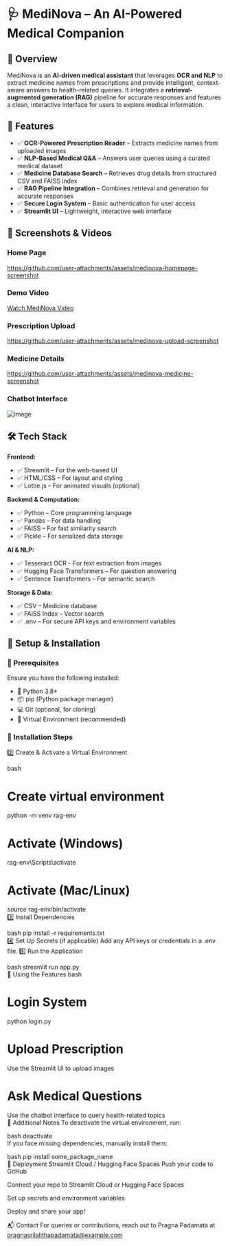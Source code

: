 # 🩺 MediNova – An AI-Powered Medical Companion

## 📌 Overview
MediNova is an **AI-driven medical assistant** that leverages **OCR and NLP** to extract medicine names from prescriptions and provide intelligent, context-aware answers to health-related queries. It integrates a **retrieval-augmented generation (RAG)** pipeline for accurate responses and features a clean, interactive interface for users to explore medical information.

## 🚀 Features
- ✅ **OCR-Powered Prescription Reader** – Extracts medicine names from uploaded images
- ✅ **NLP-Based Medical Q&A** – Answers user queries using a curated medical dataset
- ✅ **Medicine Database Search** – Retrieves drug details from structured CSV and FAISS index
- ✅ **RAG Pipeline Integration** – Combines retrieval and generation for accurate responses
- ✅ **Secure Login System** – Basic authentication for user access
- ✅ **Streamlit UI** – Lightweight, interactive web interface

## 📸 Screenshots & Videos
### **Home Page**

https://github.com/user-attachments/assets/medinova-homepage-screenshot

### Demo Video
[Watch MediNova Video](assets/MediNova.mp4)


### **Prescription Upload**

https://github.com/user-attachments/assets/medinova-upload-screenshot

### **Medicine Details**

https://github.com/user-attachments/assets/medinova-medicine-screenshot

### **Chatbot Interface**
![image](https://github.com/user-attachments/assets/medinova-chatbot-screenshot)

## 🛠️ Tech Stack
**Frontend:**
- ✅ Streamlit – For the web-based UI
- ✅ HTML/CSS – For layout and styling
- ✅ Lottie.js – For animated visuals (optional)

**Backend & Computation:**
- ✅ Python – Core programming language
- ✅ Pandas – For data handling
- ✅ FAISS – For fast similarity search
- ✅ Pickle – For serialized data storage

**AI & NLP:**
- ✅ Tesseract OCR – For text extraction from images
- ✅ Hugging Face Transformers – For question answering
- ✅ Sentence Transformers – For semantic search

**Storage & Data:**
- ✅ CSV – Medicine database
- ✅ FAISS Index – Vector search
- ✅ .env – For secure API keys and environment variables

## 🔧 Setup & Installation

### 📌 Prerequisites
Ensure you have the following installed:
- 🐍 Python 3.8+
- 📦 pip (Python package manager)
- 💻 Git (optional, for cloning)
- 📂 Virtual Environment (recommended)

### 🚀 Installation Steps

2️⃣ Create & Activate a Virtual Environment

bash
# Create virtual environment  
python -m venv rag-env  
# Activate (Windows)  
rag-env\Scripts\activate  
# Activate (Mac/Linux)  
source rag-env/bin/activate  
3️⃣ Install Dependencies

bash
pip install -r requirements.txt  
4️⃣ Set Up Secrets (if applicable) Add any API keys or credentials in a .env file. 5️⃣ Run the Application

bash
streamlit run app.py  
🎯 Using the Features
bash
# Login System  
python login.py  
# Upload Prescription  
Use the Streamlit UI to upload images  
# Ask Medical Questions  
Use the chatbot interface to query health-related topics  
🎯 Additional Notes
To deactivate the virtual environment, run:

bash
deactivate  
If you face missing dependencies, manually install them:

bash
pip install some_package_name  
🚀 Deployment
Streamlit Cloud / Hugging Face Spaces
Push your code to GitHub

Connect your repo to Streamlit Cloud or Hugging Face Spaces

Set up secrets and environment variables

Deploy and share your app!

📬 Contact
For queries or contributions, reach out to Pragna Padamata at pragnasrilalithapadamata@example.com
